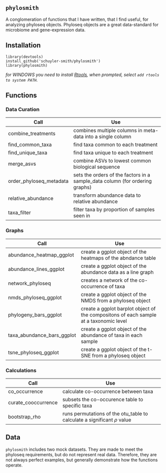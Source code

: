 
## `phylosmith`

A conglomeration of functions that I have written, that I find useful, for analyzing phyloseq objects. Phyloseq objects are a great data-standard for microbiome and gene-expression data.

## Installation

```
library(devtools)
install_github('schuyler-smith/phylosmith')
library(phylosmith)
```

*for WINDOWS you need to install <a href="https://cran.r-project.org/bin/windows/Rtools/" target="_blank" >Rtools</a>, when prompted, select `add rtools to system PATH`.*

## Functions

### Data Curation

Call			 | Use
---------------- | ------------------------------------------------
combine_treatments | combines multiple columns in meta-data into a single column
find_common_taxa | find taxa common to each treatment
find_unique_taxa | find taxa unique to each treatment
merge_asvs       | combine ASVs to lowest common biological sequence
order_phyloseq_metadata | sets the orders of the factors in a sample_data column (for ordering graphs)
relative_abundance | transform abundance data to relative abundance
taxa_filter | filter taxa by proportion of samples seen in

### Graphs

Call			 | Use
---------------- | ------------------------------------------------
abundance_heatmap_ggplot | create a ggplot object of the heatmaps of the abndance table
abundance_lines_ggplot | create a ggplot object of the abundance data as a line graph
network_phyloseq | creates a network of the co-occurrence of taxa
nmds_phyloseq_ggplot  | create a ggplot object of the NMDS from a phyloseq object
phylogeny_bars_ggplot | create a ggplot barplot object of the compositons of each sample at a taxonomic level
taxa_abundance_bars_ggplot | create a ggplot object of the abundance of taxa in each sample
tsne_phyloseq_ggplot  | create a ggplot object of the t-SNE from a phyloseq object

### Calculations

Call			 | Use
---------------- | ------------------------------------------------
co_occurrence | calculate co-occurrence between taxa
curate_cooccurrence | subsets the co-occurence table to specific taxa
bootstrap_rho | runs permutations of the otu_table to calculate a significant $\rho$ value

## Data

`phylosmith` includes two mock datasets. They are made to meet the phyloseq requirements, but do not represent real data. Therefore, they are not always perfect examples, but generally demonstrate how the functions operate.
